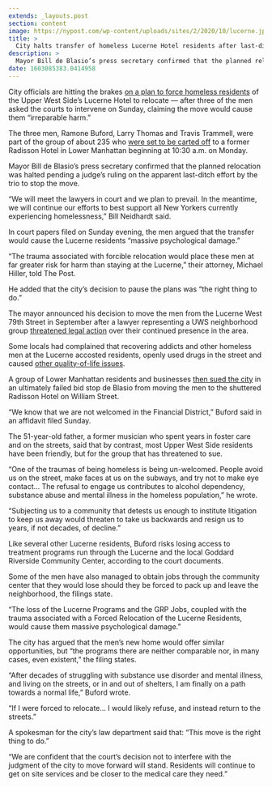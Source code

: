 ```yaml
--- 
extends: _layouts.post 
section: content 
image: https://nypost.com/wp-content/uploads/sites/2/2020/10/lucerne.jpg?quality=90&strip=all&w=1200 
title: > 
  City halts transfer of homeless Lucerne Hotel residents after last-ditch legal effort 
description: > 
  Mayor Bill de Blasio’s press secretary confirmed that the planned relocation was halted pending a judge’s ruling on the apparent last-ditch effort by the trio to stop the move.In the meantime, we will continue our efforts to best support all New Yorkers currently experiencing homelessness,” Bill Neidhardt said.Some locals had complained that recovering addicts and other homeless men at the Lucerne accosted residents, openly used drugs in the street and caused other quality-of-life issues.A group of Lower Manhattan residents and businesses then sued the city in an ultimately failed bid stop de Blasio from moving the men to the shuttered Radisson Hotel on William Street.Residents will continue to get on site services and be closer to the medical care they need.” 
date: 1603085383.0414958 
--- 
```

<div><p>City officials are hitting the brakes <a href="https://nypost.com/2020/09/08/de-blasio-to-stop-using-nycs-lucerne-hotel-as-homeless-shelter/">on a plan to force homeless residents</a> of the Upper West Side&#8217;s Lucerne Hotel to relocate &#8212; after three of the men asked the courts to intervene on Sunday, claiming the move would cause them &#8220;irreparable harm.&#8221;</p>
<p>The three men, Ramone Buford, Larry Thomas and Travis Trammell, were part of the group of about 235 who <a href="https://nypost.com/2020/10/16/mayor-de-blasios-plan-to-move-uws-homeless-to-fidi-hotel-approved/">were set to be carted off</a> to a former Radisson Hotel in Lower Manhattan beginning at 10:30 a.m. on Monday.</p>
<p>Mayor Bill de Blasio&#8217;s press secretary confirmed that the planned relocation was halted pending a judge&#8217;s ruling on the apparent last-ditch effort by the trio to stop the move.</p>
<p>&#8220;We will meet the lawyers in court and we plan to prevail. In the meantime, we will continue our efforts to best support all New Yorkers currently experiencing homelessness,&#8221; Bill Neidhardt said.</p>
<p>In court papers filed on Sunday evening, the men argued that the transfer would cause the Lucerne residents &#8220;massive psychological damage.&#8221;</p>
<p>&#8220;The trauma associated with forcible relocation would place these men at far greater risk for harm than staying at the Lucerne,&#8221; their attorney, Michael Hiller, told The Post.</p>
<p>He added that the city&#8217;s decision to pause the plans was &#8220;the right thing to do.&#8221;</p>
<p>The mayor announced his decision to move the men from the Lucerne West 79th Street in September after a lawyer representing a UWS neighborhood group <a href="https://nypost.com/2020/08/19/new-uws-group-hires-lawyer-to-address-homeless-issue/">threatened legal action</a>&#160;over their continued presence in the area.</p>
<p>Some locals had complained that recovering addicts and other homeless men at the Lucerne accosted residents, openly used drugs in the street and caused <a href="https://nypost.com/2020/08/11/nyc-hotel-turned-homeless-shelter-owner-insists-no-problems/">other quality-of-life issues</a>.</p>
<p>A group of Lower Manhattan residents and businesses <a href="https://nypost.com/2020/10/14/fidi-residents-sue-to-block-homeless-men-from-their-neighborhood/">then sued the city</a> in an ultimately failed bid stop de Blasio from moving the men to the shuttered Radisson Hotel on William Street.</p>
<p>&#8220;We know that we are not welcomed in the Financial District,&#8221; Buford said in an affidavit filed Sunday.</p>
<p>The 51-year-old father, a former musician who spent years in foster care and on the streets, said that by contrast, most Upper West Side residents have been friendly, but for the group that has threatened to sue.</p>
<p>&#8220;One of the traumas of being homeless is being un-welcomed. People avoid us on the street, make faces at us on the subways, and try not to make eye contact&#8230; The refusal to engage us contributes to alcohol dependency, substance abuse and mental illness in the homeless population,&#8221; he wrote.</p>
<p>&#8220;Subjecting us to a community that detests us enough to institute litigation to keep us away would threaten to take us backwards and resign us to years, if not decades, of decline.&#8221;</p>
<p>Like several other Lucerne residents, Buford risks losing access to treatment programs run through the Lucerne and the local Goddard Riverside Community Center, according to the court documents.</p>
<p>Some of the men have also managed to obtain jobs through the community center that they would lose should they be forced to pack up and leave the neighborhood, the filings state.</p>
<p>&#8220;The loss of the Lucerne Programs and the GRP Jobs, coupled with the trauma associated with a Forced Relocation of the Lucerne Residents, would cause them massive psychological damage.&#8221;</p>
<p>The city has argued that the men&#8217;s new home would offer similar opportunities, but &#8220;the programs there are neither comparable nor, in many cases, even existent,&#8221; the filing states.</p>
<p>&#8220;After decades of struggling with substance use disorder and mental illness, and living on the streets, or in and out of shelters, I am finally on a path towards a normal life,&#8221; Buford wrote.</p>
<p>&#8220;If I were forced to relocate&#8230; I would likely refuse, and instead return to the streets.&#8221;</p>
<p>A spokesman for the city&#8217;s law department said that: &#8220;This move is the right thing to do.&#8221;</p>
<p>&#8220;We are confident that the court&#8217;s decision not to interfere with the judgment of the city to move forward will stand. Residents will continue to get on site services and be closer to the medical care they need.&#8221;</p>
			</div>